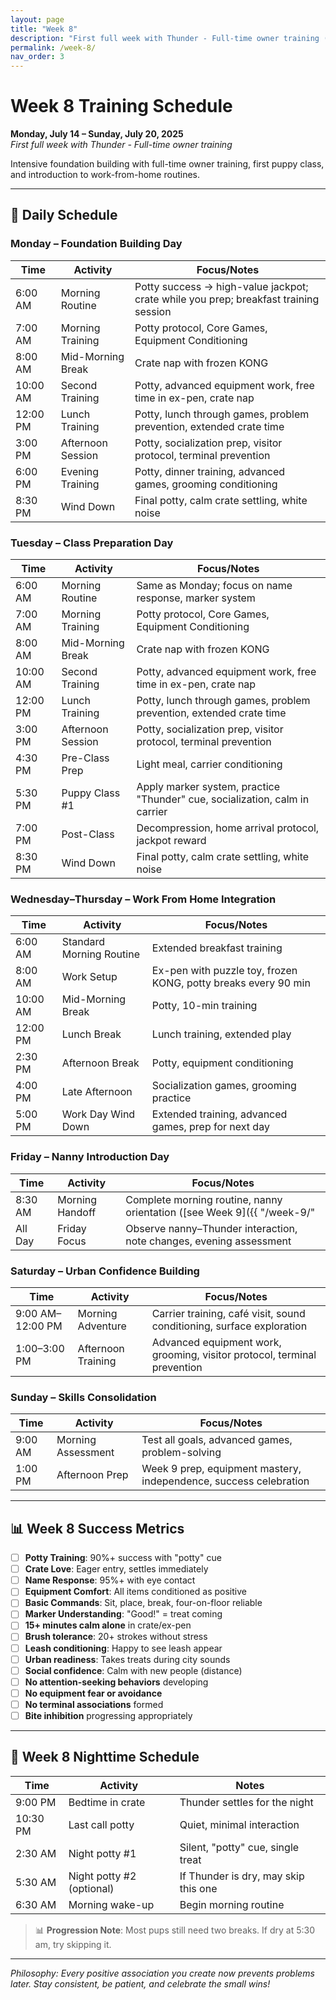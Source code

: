 ```yaml
---
layout: page
title: "Week 8"
description: "First full week with Thunder - Full-time owner training (July 14-20, 2025)"
permalink: /week-8/
nav_order: 3
---
```


# Week 8 Training Schedule
**Monday, July 14 – Sunday, July 20, 2025**  
*First full week with Thunder - Full-time owner training*

Intensive foundation building with full-time owner training, first puppy class, and introduction to work-from-home routines.

---

## 📅 Daily Schedule

### **Monday – Foundation Building Day**
| Time | Activity | Focus/Notes |
|------|----------|-------------|
| 6:00 AM | Morning Routine | Potty success → high-value jackpot; crate while you prep; breakfast training session |
| 7:00 AM | Morning Training | Potty protocol, Core Games, Equipment Conditioning |
| 8:00 AM | Mid-Morning Break | Crate nap with frozen KONG |
| 10:00 AM | Second Training | Potty, advanced equipment work, free time in ex-pen, crate nap |
| 12:00 PM | Lunch Training | Potty, lunch through games, problem prevention, extended crate time |
| 3:00 PM | Afternoon Session | Potty, socialization prep, visitor protocol, terminal prevention |
| 6:00 PM | Evening Training | Potty, dinner training, advanced games, grooming conditioning |
| 8:30 PM | Wind Down | Final potty, calm crate settling, white noise |

### **Tuesday – Class Preparation Day**
| Time | Activity | Focus/Notes |
|------|----------|-------------|
| 6:00 AM | Morning Routine | Same as Monday; focus on name response, marker system |
| 7:00 AM | Morning Training | Potty protocol, Core Games, Equipment Conditioning |
| 8:00 AM | Mid-Morning Break | Crate nap with frozen KONG |
| 10:00 AM | Second Training | Potty, advanced equipment work, free time in ex-pen, crate nap |
| 12:00 PM | Lunch Training | Potty, lunch through games, problem prevention, extended crate time |
| 3:00 PM | Afternoon Session | Potty, socialization prep, visitor protocol, terminal prevention |
| 4:30 PM | Pre-Class Prep | Light meal, carrier conditioning |
| 5:30 PM | Puppy Class #1 | Apply marker system, practice "Thunder" cue, socialization, calm in carrier |
| 7:00 PM | Post-Class | Decompression, home arrival protocol, jackpot reward |
| 8:30 PM | Wind Down | Final potty, calm crate settling, white noise |

### **Wednesday–Thursday – Work From Home Integration**
| Time | Activity | Focus/Notes |
|------|----------|-------------|
| 6:00 AM | Standard Morning Routine | Extended breakfast training |
| 8:00 AM | Work Setup | Ex-pen with puzzle toy, frozen KONG, potty breaks every 90 min |
| 10:00 AM | Mid-Morning Break | Potty, 10-min training |
| 12:00 PM | Lunch Break | Lunch training, extended play |
| 2:30 PM | Afternoon Break | Potty, equipment conditioning |
| 4:00 PM | Late Afternoon | Socialization games, grooming practice |
| 5:00 PM | Work Day Wind Down | Extended training, advanced games, prep for next day |

### **Friday – Nanny Introduction Day**
| Time | Activity | Focus/Notes |
|------|----------|-------------|
| 8:30 AM | Morning Handoff | Complete morning routine, nanny orientation ([see Week 9]({{ "/week-9/" | relative_url }})), progress notes |
| All Day | Friday Focus | Observe nanny–Thunder interaction, note changes, evening assessment |

### **Saturday – Urban Confidence Building**
| Time | Activity | Focus/Notes |
|------|----------|-------------|
| 9:00 AM–12:00 PM | Morning Adventure | Carrier training, café visit, sound conditioning, surface exploration |
| 1:00–3:00 PM | Afternoon Training | Advanced equipment work, grooming, visitor protocol, terminal prevention |

### **Sunday – Skills Consolidation**
| Time | Activity | Focus/Notes |
|------|----------|-------------|
| 9:00 AM | Morning Assessment | Test all goals, advanced games, problem-solving |
| 1:00 PM | Afternoon Prep | Week 9 prep, equipment mastery, independence, success celebration |

---

## 📊 Week 8 Success Metrics
- [ ] **Potty Training**: 90%+ success with "potty" cue
- [ ] **Crate Love**: Eager entry, settles immediately
- [ ] **Name Response**: 95%+ with eye contact
- [ ] **Equipment Comfort**: All items conditioned as positive
- [ ] **Basic Commands**: Sit, place, break, four-on-floor reliable
- [ ] **Marker Understanding**: "Good!" = treat coming
- [ ] **15+ minutes calm alone** in crate/ex-pen
- [ ] **Brush tolerance**: 20+ strokes without stress
- [ ] **Leash conditioning**: Happy to see leash appear
- [ ] **Urban readiness**: Takes treats during city sounds
- [ ] **Social confidence**: Calm with new people (distance)
- [ ] **No attention-seeking behaviors** developing
- [ ] **No equipment fear or avoidance**
- [ ] **No terminal associations** formed
- [ ] **Bite inhibition** progressing appropriately

---

## 🌙 Week 8 Nighttime Schedule
| Time      | Activity                | Notes                                 |
|-----------|-------------------------|---------------------------------------|
| 9:00 PM   | Bedtime in crate        | Thunder settles for the night         |
| 10:30 PM  | Last call potty         | Quiet, minimal interaction            |
| 2:30 AM   | Night potty #1          | Silent, "potty" cue, single treat     |
| 5:30 AM   | Night potty #2 (optional)| If Thunder is dry, may skip this one  |
| 6:30 AM   | Morning wake-up         | Begin morning routine                 |

> 📊 **Progression Note**: Most pups still need two breaks. If dry at 5:30 am, try skipping it.

---

*Philosophy: Every positive association you create now prevents problems later. Stay consistent, be patient, and celebrate the small wins!* 